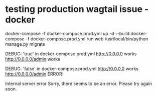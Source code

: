 # testing production wagtail issue - docker

docker-compose -f docker-compose.prod.yml up -d --build
docker-compose -f docker-compose.prod.yml run web /usr/local/bin/python manage.py migrate


DEBUG: 'true' in docker-compose.prod.yml
http://0.0.0.0 works
http://0.0.0.0/admin works


DEBUG: 'false' in docker-compose.prod.yml
http://0.0.0.0 works
http://0.0.0.0/admin ERROR:

Internal server error
Sorry, there seems to be an error. Please try again soon.
